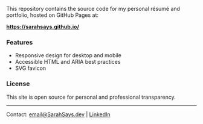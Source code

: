 This repository contains the source code for my personal résumé and portfolio, hosted on GitHub Pages at:

**https://sarahsays.github.io/**

### Features
- Responsive design for desktop and mobile
- Accessible HTML and ARIA best practices
- SVG favicon

### License
This site is open source for personal and professional transparency.

---

Contact: [email@SarahSays.dev](mailto:email@SarahSays.dev) | [LinkedIn](https://linkedin.com/in/SarahJeanneSexton)
